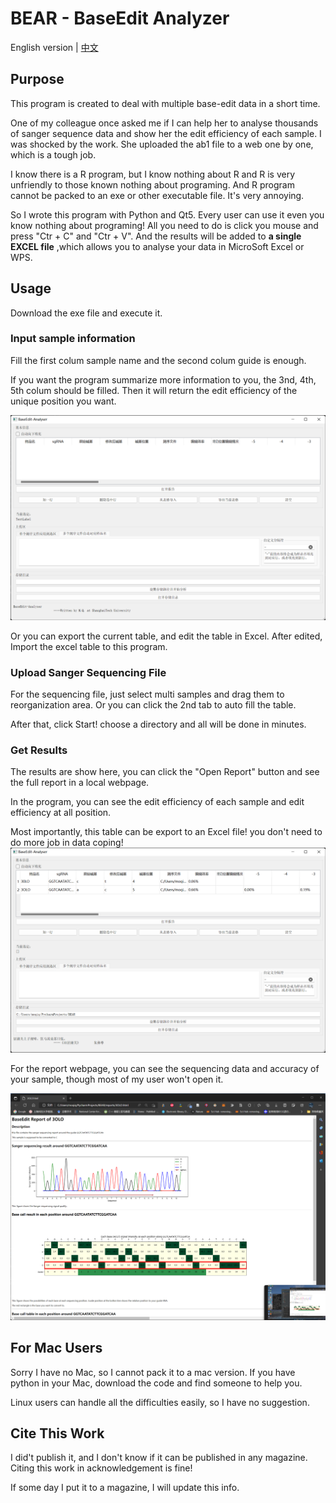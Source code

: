 # BEAR - BaseEdit Analyzer
English version | [中文](/README_zh.md)
## Purpose
This program is created to deal with multiple base-edit data in a short time.

One of my colleague once asked me if I can help her to analyse thousands of 
sanger sequence data and show her the edit efficiency of each sample. I was shocked
by the work. She uploaded the ab1 file to a web one by one, which is a tough job.

I know there is a R program, but I know nothing about R and R is very unfriendly
to those known nothing about programing. And R program cannot be packed to
an exe or other executable file. It's very annoying.

So I wrote this program with Python and Qt5. Every user can use it 
even you know nothing about programing! All you need to do is click you mouse
and press "Ctr + C" and "Ctr + V". And the results will be added to **a single EXCEL file**
,which allows you to analyse your data in MicroSoft Excel or WPS.

## Usage
Download the exe file and execute it.

### Input sample information
Fill the first colum sample name  and the second colum guide is enough. 

If you want the program summarize more information to you, the 3nd, 4th, 5th
colum should be filled. Then it will return the edit efficiency of the unique
position you want.

![](/screenshot.png)

Or you can export the current table, and edit the table in Excel. After edited,
Import the excel table to this program.

### Upload Sanger Sequencing File
For the sequencing file, just select multi samples and drag them to reorganization 
area. Or you can click the 2nd tab to auto fill the table.

After that, click Start! choose a directory and all will be done in minutes.

### Get Results
The results are show here, you can click the "Open Report" button and see the full
report in a local webpage.


In the program, you can see the edit efficiency of each sample and edit efficiency 
at all position.

Most importantly, this table can be export to an Excel file! you don't need
to do more job in data coping!
![](/screenshot2.png)

For the report webpage, you can see the sequencing data and accuracy of your sample, though
most of my user won't open it.

![](/screenshot3.png)


## For Mac Users
Sorry I have no Mac, so I cannot pack it to a mac version. If you have python in your Mac,
download the code and find someone to help you.

Linux users can handle all the difficulties easily, so I have no suggestion.


## Cite This Work
I did't publish it, and I don't know if it can be published in any magazine.
Citing this work in acknowledgement is fine!

If some day I put it to a magazine, I will update this info.